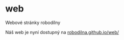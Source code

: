 # web
Webové stránky robodílny

Náš web je nyní dostupný na [robodilna.github.io/web/](https://robodilna.github.io/web/)
